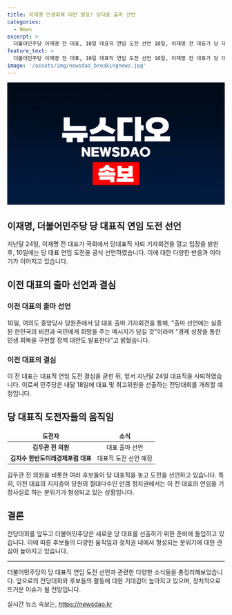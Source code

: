 ```yaml
---
title: 이재명 민생회복 대안 발표! 당대표 출마 선언
categories:
  - News
excerpt: >
  더불어민주당 이재명 전 대표, 10일 대표직 연임 도전 선언 10일, 이재명 전 대표가 당 대표 출마를 공식 선언했다. 이에 앞서 이 전 대표 지지층의 기대와 관심이 집중되고 있으며, 경제 성장과 민생 회복을 위한 정책 대안 발표를 앞두고 있다. 김두관 전 의원과 김지수 한반도미래경제포럼 대표도 대표직 도전을 선언할 것으로 전해졌다. 민주당 전당대회는 내달 18일에 열린다.
feature_text: >
  더불어민주당 이재명 전 대표, 10일 대표직 연임 도전 선언 10일, 이재명 전 대표가 당 대표 출마를 공식 선언했다. 이에 앞서 이 전 대표 지지층의 기대와 관심이 집중되고 있으며, 경제 성장과 민생 회복을 위한 정책 대안 발표를 앞두고 있다. 김두관 전 의원과 김지수 한반도미래경제포럼 대표도 대표직 도전을 선언할 것으로 전해졌다. 민주당 전당대회는 내달 18일에 열린다.
image: '/assets/img/newsdao_breakingnews.jpg'
---
```


<p><img src="/assets/img/newsdao_breakingnews.jpg" alt="koreaapp 속보" /></p>

<h2>이재명, 더불어민주당 당 대표직 연임 도전 선언</h2>

<p data-ke-size="size16">지난달 24일, 이재명 전 대표가 국회에서 당대표직 사퇴 기자회견을 열고 입장을 밝힌 후, 10일에는 당 대표 연임 도전을 공식 선언하였습니다. 이에 대한 다양한 반응과 이야기가 이어지고 있습니다.</p>

<h2 data-ke-size="size26">이전 대표의 출마 선언과 결심</h2>

<p></p>

<h3>이전 대표의 출마 선언</h3>

<p data-ke-size="size16">10일, 여의도 중앙당사 당원존에서 당 대표 출마 기자회견을 통해, "출마 선언에는 실종된 한민국의 비전과 국민에게 희망을 주는 메시지가 담길 것"이라며 "경제 성장을 통한 민생 회복을 구현할 정책 대안도 발표한다"고 밝혔습니다.</p>

<h3>이전 대표의 결심</h3>

<p data-ke-size="size16">이 전 대표는 대표직 연임 도전 결심을 굳힌 뒤, 앞서 지난달 24일 대표직을 사퇴하였습니다. 이로써 민주당은 내달 18일에 대표 및 최고위원을 선출하는 전당대회를 개최할 예정입니다.</p>

<h2 data-ke-size="size26">당 대표직 도전자들의 움직임</h2>

<p></p>

<table>
<thead>
<tr>
<td style="text-align: center; height: 17px;"><b>도전자</b></td>
<td style="text-align: center; height: 17px;"><b>소식</b></td>
</tr>
</thead>
<tbody>
<tr>
<td style="text-align: center; height: 17px;"><b>김두관 전 의원</b></td>
<td style="text-align: center; height: 17px;">대표 출마 선언</td>
</tr>
<tr>
<td style="text-align: center; height: 17px;"><b>김지수 한반도미래경제포럼 대표</b></td>
<td style="text-align: center; height: 17px;">대표직 도전 선언 예정</td>
</tr>
</tbody>
</table>

<p></p>

<p data-ke-size="size16">김두관 전 의원을 비롯한 여러 후보들이 당 대표직을 놓고 도전을 선언하고 있습니다. 특히, 이전 대표의 지지층이 당원의 절대다수인 만큼 정치권에서는 이 전 대표의 연임을 기정사실로 하는 분위기가 형성되고 있는 상황입니다.</p>

<h2 data-ke-size="size26">결론</h2>

<p data-ke-size="size16">전당대회를 앞두고 더불어민주당은 새로운 당 대표를 선출하기 위한 준비에 돌입하고 있습니다. 이에 따른 후보들의 다양한 움직임과 정치권 내에서 형성되는 분위기에 대한 관심이 높아지고 있습니다.</p>

<hr>

<p data-ke-size="size16">더불어민주당의 당 대표직 연임 도전 선언과 관련한 다양한 소식들을 총정리해보았습니다. 앞으로의 전당대회와 후보들의 활동에 대한 기대감이 높아지고 있으며, 정치적으로 뜨거운 이슈가 될 전망입니다.</p>
실시간 뉴스 속보는, <a href="https://newsdao.kr" rel="dofollow">https://newsdao.kr</a>


